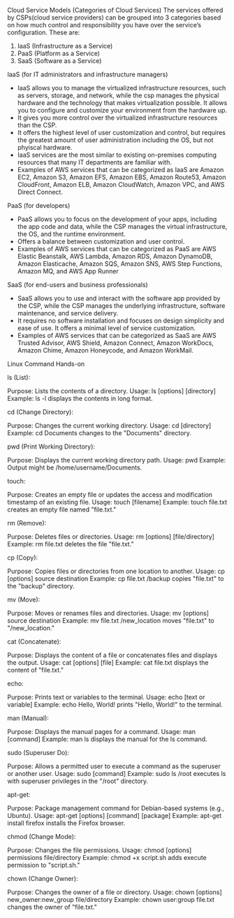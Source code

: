 Cloud Service Models (Categories of Cloud Services)
The services offered by CSPs(cloud service providers) can be grouped into 3 categories based on how much control and responsibility you have over the service’s configuration. These are:

1. IaaS (Infrastructure as a Service)
2. PaaS (Platform as a Service)
3. SaaS (Software as a Service)


IaaS (for IT administrators and infrastructure managers)
- IaaS allows you to manage the virtualized infrastructure resources, such as servers, storage, and network, while the csp  manages the physical hardware and the technology that makes virtualization possible. It allows you to configure and customize your environment from the hardware up.
- It gives you more control over the virtualized infrastructure resources than the CSP.
- It offers the highest level of user customization and control, but requires the greatest amount of user administration including the OS, but not phyiscal hardware.
- IaaS services are the most similar to existing on-premises computing resources that many IT departments are familiar with.
- Examples of AWS services that can be categorized as IaaS are Amazon EC2, Amazon S3, Amazon EFS, Amazon EBS, Amazon Route53, Amazon CloudFront, Amazon ELB, Amazon CloudWatch, Amazon VPC, and AWS Direct Connect.

PaaS (for developers)
- PaaS allows you to focus on the development of your apps, including the app code and data, while the CSP manages the virtual infrastructure, the OS, and the runtime environment.
- Offers a balance between customization and user control.
- Examples of AWS services that can be categorized as PaaS are AWS Elastic Beanstalk, AWS Lambda, Amazon RDS, Amazon DynamoDB, Amazon Elasticache, Amazon SQS, Amazon SNS, AWS Step Functions, Amazon MQ, and AWS App Runner

SaaS (for end-users and business professionals)
- SaaS allows you to use and interact with the software app provided by the CSP, while the CSP manages the underlying infrastructure, software maintenance, and service delivery.
- It requires no software installation and focuses on design simplicity and ease of use. It offers a minimal level of service customization.
- Examples of AWS services that can be categorized as SaaS are AWS Trusted Advisor, AWS Shield, Amazon Connect, Amazon WorkDocs, Amazon Chime, Amazon Honeycode, and Amazon WorkMail.

Linux Command Hands-on

ls (List):

Purpose: Lists the contents of a directory.
Usage: ls [options] [directory]
Example: ls -l displays the contents in long format.

cd (Change Directory):

Purpose: Changes the current working directory.
Usage: cd [directory]
Example: cd Documents changes to the "Documents" directory.

pwd (Print Working Directory):

Purpose: Displays the current working directory path.
Usage: pwd
Example: Output might be /home/username/Documents.

touch:

Purpose: Creates an empty file or updates the access and modification timestamp of an existing file.
Usage: touch [filename]
Example: touch file.txt creates an empty file named "file.txt."

rm (Remove):

Purpose: Deletes files or directories.
Usage: rm [options] [file/directory]
Example: rm file.txt deletes the file "file.txt."

cp (Copy):

Purpose: Copies files or directories from one location to another.
Usage: cp [options] source destination
Example: cp file.txt /backup copies "file.txt" to the "backup" directory.

mv (Move):

Purpose: Moves or renames files and directories.
Usage: mv [options] source destination
Example: mv file.txt /new_location moves "file.txt" to "/new_location."

cat (Concatenate):

Purpose: Displays the content of a file or concatenates files and displays the output.
Usage: cat [options] [file]
Example: cat file.txt displays the content of "file.txt."

echo:

Purpose: Prints text or variables to the terminal.
Usage: echo [text or variable]
Example: echo Hello, World! prints "Hello, World!" to the terminal.

man (Manual):

Purpose: Displays the manual pages for a command.
Usage: man [command]
Example: man ls displays the manual for the ls command.

sudo (Superuser Do):

Purpose: Allows a permitted user to execute a command as the superuser or another user.
Usage: sudo [command]
Example: sudo ls /root executes ls with superuser privileges in the "/root" directory.

apt-get:

Purpose: Package management command for Debian-based systems (e.g., Ubuntu).
Usage: apt-get [options] [command] [package]
Example: apt-get install firefox installs the Firefox browser.

chmod (Change Mode):

Purpose: Changes the file permissions.
Usage: chmod [options] permissions file/directory
Example: chmod +x script.sh adds execute permission to "script.sh."

chown (Change Owner):

Purpose: Changes the owner of a file or directory.
Usage: chown [options] new_owner:new_group file/directory
Example: chown user:group file.txt changes the owner of "file.txt."